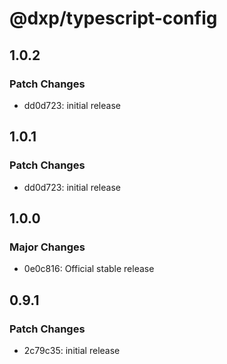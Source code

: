 # @dxp/typescript-config

## 1.0.2

### Patch Changes

- dd0d723: initial release

## 1.0.1

### Patch Changes

- dd0d723: initial release

## 1.0.0

### Major Changes

- 0e0c816: Official stable release

## 0.9.1

### Patch Changes

- 2c79c35: initial release
